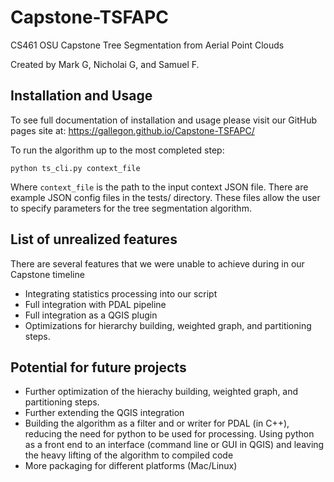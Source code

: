 # Capstone-TSFAPC
CS461 OSU Capstone Tree Segmentation from Aerial Point Clouds

Created by Mark G, Nicholai G, and Samuel F.

## Installation and Usage
To see full documentation of installation and usage please visit our GitHub pages
site at:
https://gallegon.github.io/Capstone-TSFAPC/

To run the algorithm up to the most completed step:
```
python ts_cli.py context_file
```

Where `context_file` is the path to the input context JSON file.
There are example JSON config files in the tests/ directory.
These files allow the user to specify parameters for the tree
segmentation algorithm.

## List of unrealized features
There are several features that we were unable to achieve during in our Capstone
timeline
- Integrating statistics processing into our script
- Full integration with PDAL pipeline
- Full integration as a QGIS plugin
- Optimizations for hierarchy building, weighted graph, and partitioning steps.

## Potential for future projects
- Further optimization of the hierachy building, weighted graph, and partitioning steps.
- Further extending the QGIS integration
- Building the algorithm as a filter and or writer for PDAL (in C++), reducing the need for python to be used for processing.  Using python as a front end to an interface (command line or GUI in QGIS) and leaving the heavy lifting of the algorithm to compiled code
- More packaging for different platforms (Mac/Linux)
